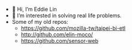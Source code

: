 - 👋 Hi, I’m Eddie Lin
- 👀 I’m interested in solving real life problems.
- Some of my old repos: 
  - https://github.com/mozilla-tw/taipei-bi-etl
  - http://github.com/elin-moco/
  - https://github.com/sensor-web
<!---
yshlin/yshlin is a ✨ special ✨ repository because its `README.md` (this file) appears on your GitHub profile.
You can click the Preview link to take a look at your changes.
--->

